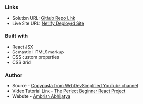 ### Links

- Solution URL: [Github Repo Link](https://github.com/Ambrish-Abhijatya/Super-Simple-React-Calculator-App)
- Live Site URL: [Netlify Deployed Site](https://63e666b078679c00083e21f7--sage-platypus-ab9950.netlify.app/)

### Built with

- React JSX
- Semantic HTML5 markup
- CSS custom properties
- CSS Grid

### Author
- Source  - [Copypasta from WebDevSimplified YouTube channel](https://www.youtube.com/@WebDevSimplified)
- Video Tutorial Link - [The Perfect Beginner React Project](https://www.youtube.com/watch?v=DgRrrOt0Vr8)
- Website - [Ambrish Abhijatya](https://github.com/Ambrish-Abhijatya)